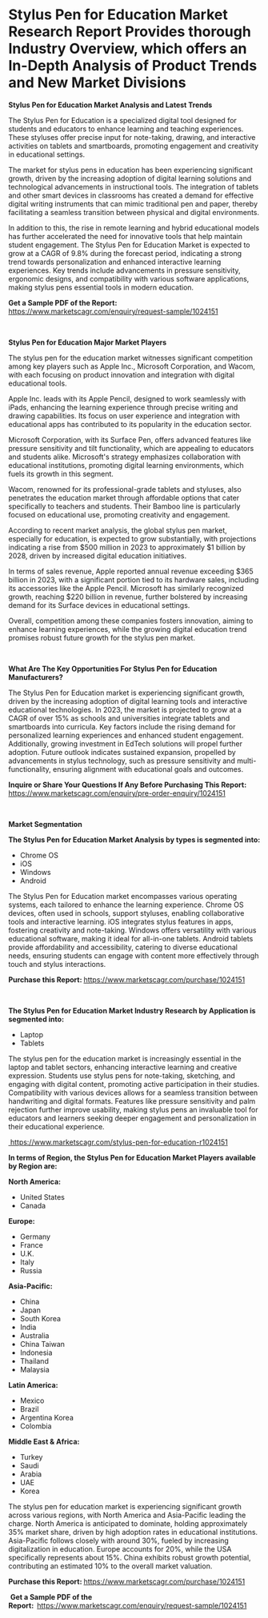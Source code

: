 <p><h1>Stylus Pen for Education Market Research Report Provides thorough Industry Overview, which offers an In-Depth Analysis of Product Trends and New Market Divisions</h1></p><p><strong>Stylus Pen for Education Market Analysis and Latest Trends</strong></p>
<p><p>The Stylus Pen for Education is a specialized digital tool designed for students and educators to enhance learning and teaching experiences. These styluses offer precise input for note-taking, drawing, and interactive activities on tablets and smartboards, promoting engagement and creativity in educational settings. </p><p>The market for stylus pens in education has been experiencing significant growth, driven by the increasing adoption of digital learning solutions and technological advancements in instructional tools. The integration of tablets and other smart devices in classrooms has created a demand for effective digital writing instruments that can mimic traditional pen and paper, thereby facilitating a seamless transition between physical and digital environments. </p><p>In addition to this, the rise in remote learning and hybrid educational models has further accelerated the need for innovative tools that help maintain student engagement. The Stylus Pen for Education Market is expected to grow at a CAGR of 9.8% during the forecast period, indicating a strong trend towards personalization and enhanced interactive learning experiences. Key trends include advancements in pressure sensitivity, ergonomic designs, and compatibility with various software applications, making stylus pens essential tools in modern education.</p></p>
<p><strong>Get a Sample PDF of the Report:&nbsp;</strong> <a href="https://www.marketscagr.com/enquiry/request-sample/1024151?utm_campaign=1905&utm_medium=2&utm_source=Github&utm_content=ia&utm_term=18042025&utm_id=stylus-pen-for-education">https://www.marketscagr.com/enquiry/request-sample/1024151</a></p>
<p>&nbsp;</p>
<p><strong>Stylus Pen for Education Major Market Players</strong></p>
<p><p>The stylus pen for the education market witnesses significant competition among key players such as Apple Inc., Microsoft Corporation, and Wacom, with each focusing on product innovation and integration with digital educational tools.</p><p>Apple Inc. leads with its Apple Pencil, designed to work seamlessly with iPads, enhancing the learning experience through precise writing and drawing capabilities. Its focus on user experience and integration with educational apps has contributed to its popularity in the education sector.</p><p>Microsoft Corporation, with its Surface Pen, offers advanced features like pressure sensitivity and tilt functionality, which are appealing to educators and students alike. Microsoft's strategy emphasizes collaboration with educational institutions, promoting digital learning environments, which fuels its growth in this segment.</p><p>Wacom, renowned for its professional-grade tablets and styluses, also penetrates the education market through affordable options that cater specifically to teachers and students. Their Bamboo line is particularly focused on educational use, promoting creativity and engagement.</p><p>According to recent market analysis, the global stylus pen market, especially for education, is expected to grow substantially, with projections indicating a rise from $500 million in 2023 to approximately $1 billion by 2028, driven by increased digital education initiatives.</p><p>In terms of sales revenue, Apple reported annual revenue exceeding $365 billion in 2023, with a significant portion tied to its hardware sales, including its accessories like the Apple Pencil. Microsoft has similarly recognized growth, reaching $220 billion in revenue, further bolstered by increasing demand for its Surface devices in educational settings.</p><p>Overall, competition among these companies fosters innovation, aiming to enhance learning experiences, while the growing digital education trend promises robust future growth for the stylus pen market.</p></p>
<p>&nbsp;</p>
<p><strong>What Are The Key Opportunities For Stylus Pen for Education Manufacturers?</strong></p>
<p><p>The Stylus Pen for Education market is experiencing significant growth, driven by the increasing adoption of digital learning tools and interactive educational technologies. In 2023, the market is projected to grow at a CAGR of over 15% as schools and universities integrate tablets and smartboards into curricula. Key factors include the rising demand for personalized learning experiences and enhanced student engagement. Additionally, growing investment in EdTech solutions will propel further adoption. Future outlook indicates sustained expansion, propelled by advancements in stylus technology, such as pressure sensitivity and multi-functionality, ensuring alignment with educational goals and outcomes.</p></p>
<p><strong>Inquire or Share Your Questions If Any Before Purchasing This Report:</strong> <a href="https://www.marketscagr.com/enquiry/pre-order-enquiry/1024151?utm_campaign=1905&utm_medium=2&utm_source=Github&utm_content=ia&utm_term=18042025&utm_id=stylus-pen-for-education">https://www.marketscagr.com/enquiry/pre-order-enquiry/1024151</a></p>
<p>&nbsp;</p>
<p><strong>Market Segmentation</strong></p>
<p><strong>The Stylus Pen for Education Market Analysis by types is segmented into:</strong></p>
<p><ul><li>Chrome OS</li><li>iOS</li><li>Windows</li><li>Android</li></ul></p>
<p><p>The Stylus Pen for Education market encompasses various operating systems, each tailored to enhance the learning experience. Chrome OS devices, often used in schools, support styluses, enabling collaborative tools and interactive learning. iOS integrates stylus features in apps, fostering creativity and note-taking. Windows offers versatility with various educational software, making it ideal for all-in-one tablets. Android tablets provide affordability and accessibility, catering to diverse educational needs, ensuring students can engage with content more effectively through touch and stylus interactions.</p></p>
<p><strong>Purchase this Report:&nbsp;</strong><a href="https://www.marketscagr.com/purchase/1024151?utm_campaign=1905&utm_medium=2&utm_source=Github&utm_content=ia&utm_term=18042025&utm_id=stylus-pen-for-education">https://www.marketscagr.com/purchase/1024151</a></p>
<p>&nbsp;</p>
<p><strong>The Stylus Pen for Education Market Industry Research by Application is segmented into:</strong></p>
<p><ul><li>Laptop</li><li>Tablets</li></ul></p>
<p><p>The stylus pen for the education market is increasingly essential in the laptop and tablet sectors, enhancing interactive learning and creative expression. Students use stylus pens for note-taking, sketching, and engaging with digital content, promoting active participation in their studies. Compatibility with various devices allows for a seamless transition between handwriting and digital formats. Features like pressure sensitivity and palm rejection further improve usability, making stylus pens an invaluable tool for educators and learners seeking deeper engagement and personalization in their educational experience.</p></p>
<p><a href="https://www.marketscagr.com/stylus-pen-for-education-r1024151?utm_campaign=1905&utm_medium=2&utm_source=Github&utm_content=ia&utm_term=18042025&utm_id=stylus-pen-for-education">&nbsp;https://www.marketscagr.com/stylus-pen-for-education-r1024151</a></p>
<p><strong>In terms of Region, the Stylus Pen for Education Market Players available by Region are:</strong></p>
<p>
    <p> <strong> North America: </strong>
        <ul>
            <li>United States</li>
            <li>Canada</li>
        </ul>
        </p> 
    <p> <strong> Europe: </strong>
        <ul>
            <li>Germany</li>
            <li>France</li>
            <li>U.K.</li>
            <li>Italy</li>
            <li>Russia</li>
        </ul>
        </p> 
    <p> <strong> Asia-Pacific: </strong>
        <ul>
            <li>China</li>
            <li>Japan</li>
            <li>South Korea</li>
            <li>India</li>
            <li>Australia</li>
            <li>China Taiwan</li>
            <li>Indonesia</li>
            <li>Thailand</li>
            <li>Malaysia</li>
        </ul>
        </p> 
    <p> <strong> Latin America: </strong>
        <ul>
            <li>Mexico</li>
            <li>Brazil</li>
            <li>Argentina Korea</li>
            <li>Colombia</li>
        </ul>
        </p> 
    <p> <strong> Middle East & Africa: </strong>
        <ul>
            <li>Turkey</li>
            <li>Saudi</li>
            <li>Arabia</li>
            <li>UAE</li>
            <li>Korea</li>
        </ul>
    </p>
    </p>
<p><p>The stylus pen for education market is experiencing significant growth across various regions, with North America and Asia-Pacific leading the charge. North America is anticipated to dominate, holding approximately 35% market share, driven by high adoption rates in educational institutions. Asia-Pacific follows closely with around 30%, fueled by increasing digitalization in education. Europe accounts for 20%, while the USA specifically represents about 15%. China exhibits robust growth potential, contributing an estimated 10% to the overall market valuation.</p></p>
<p><strong>Purchase this Report: </strong><a href="https://www.marketscagr.com/purchase/1024151?utm_campaign=1905&utm_medium=2&utm_source=Github&utm_content=ia&utm_term=18042025&utm_id=stylus-pen-for-education">https://www.marketscagr.com/purchase/1024151</a></p>
<p>&nbsp;<strong>Get a Sample PDF of the Report:&nbsp;&nbsp;</strong><a href="https://www.marketscagr.com/enquiry/request-sample/1024151?utm_campaign=1905&utm_medium=2&utm_source=Github&utm_content=ia&utm_term=18042025&utm_id=stylus-pen-for-education">https://www.marketscagr.com/enquiry/request-sample/1024151</a></p>
<p><strong></strong></p>
<p><p></p><p></p><p></p></p>
